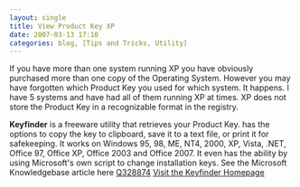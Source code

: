 ```yaml
---
layout: single
title: View Product Key XP
date: 2007-03-13 17:10
categories: blog, [Tips and Tricks, Utility]
---
```

If you have more than one system running XP you have obviously purchased more than one copy of the Operating System. However you may have forgotten which Product Key you used for which system. It happens. I have 5 systems and have had all of them running XP at times. XP does not store the Product Key in a recognizable format in the registry.

<strong>Keyfinder</strong> is a freeware utility that retrieves your Product Key.      has the options to copy the key to clipboard, save it to a text file, or print it for safekeeping.     It works on Windows 95, 98, ME, NT4, 2000, XP, Vista, .NET, Office 97, Office XP, Office 2003 and Office 2007.     It even has the ability by using Microsoft's own script to change installation keys.     See the Microsoft Knowledgebase article here <a href="http://support.microsoft.com/default.aspx?scid=kb;en-us;Q328874">Q328874</a>
<a href="http://www.magicaljellybean.com/keyfinder.html">Visit the Keyfinder Homepage</a>
